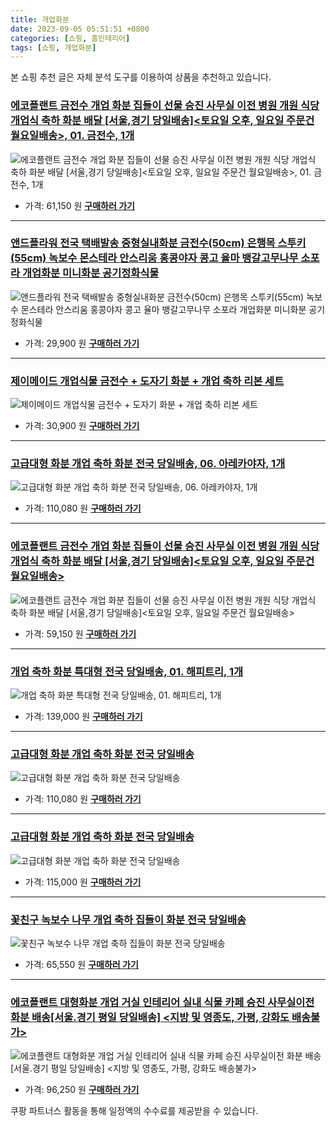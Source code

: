 ```yaml
---
title: 개업화분
date: 2023-09-05 05:51:51 +0800
categories: [쇼핑, 홈인테리어]
tags: [쇼핑, 개업화분]
---
```

본 쇼핑 추천 글은 자체 분석 도구를 이용하여 상품을 추천하고 있습니다.
### [에코플랜트 금전수 개업 화분 집들이 선물 승진 사무실 이전 병원 개원 식당 개업식 축하 화분 배달 [서울,경기 당일배송]<토요일 오후, 일요일 주문건 월요일배송>, 01. 금전수, 1개](https://link.coupang.com/re/AFFSDP?lptag=AF1030537&pageKey=7332218851&itemId=18826763165&vendorItemId=4999927155&traceid=V0-153-04e100a63c32b16b&clickBeacon=WRICO8uUpDiN%2FjxE4%2FqxtCoa4YnO6B8%2BQivIyrIW%2BSOL9QpUoZubn6v0I0xsqtVB3k0H4rPWu0okZXcv921a%2BxUdtGo6aDxU4V8KcUJGztMlfwfjyOThxy4aU4pwAudBDdPcWAygXw%2BVM9t4%2FuGiib4bsdvX%2BJ8S06mv89O4pwtJnh90euRj1KeRC5axx4yYFm4bd9YAjIU7HtmrIMD%2F7Heq%2BQmF%2BOTTl91t69KyFZh2wYj9J%2FOP1VvMzPBkR0l52J2knsmMUWz2yGrNoRP2uG9Mtm%2BD%2Ff9B81dH8WJmKBRjcM4HC0sdbyuTZWPD%2B5D2ZwCSuArkU9SNRjkptuxVVxorhf%2BCusbj7MouAmH2CEUdB6g0D9E5Yg78iPqWPWhNkvZr69JJaMZbyAwBL5LomXrsmyqjXfsJkBOlSjnl9dtE9%2FqUHOFFBMnVEUcHHgJxkkAkR0q%2FIOUTAzn%2B5S3s869WumX5zMf6eHRaq%2Bq4u12lvQnKqwi8HX9Kfv56IQz1wI7fnKSeYdXAsTLSm%2BLGSjldW2n33Z%2BoCC7VKgF3HnmpckbMVja4ct5fZVhYREkohuT1if2f44l7WiF8R%2Fe6%2Fxik8XG7KtnpedTaJ0GXOnFk9UEWq61g5DKYSIVu0k3%2BLidtLI5R8bbliEkvpgvU0Zd%2FB%2Bc4n3TXtAUscEOO20iv08YmtZTZgmU7rFv00D1nRd2WpEOvj6QQaekKbElAy6DFHgXhEUBO5VWC1H5ZlhGSkt53VAGkE%2FYvn4FAKpRr25vI5DYLmRRPOMiT2cK86B6DSP%2FQR3TtvfQjjqNUousdcZw5OyoQN6vXsfWm%2B0y3HNh2YBxIQcYbsK71100hQK2ilFOAGrl%2F07sW1m0sfyMhlMLyWkmZtYwdeFmCFQ%2Fo&requestid=20230907055151415107275735&token=31850C%7CMIXED)
![에코플랜트 금전수 개업 화분 집들이 선물 승진 사무실 이전 병원 개원 식당 개업식 축하 화분 배달 [서울,경기 당일배송]<토요일 오후, 일요일 주문건 월요일배송>, 01. 금전수, 1개](https://ads-partners.coupang.com/image1/Yn4r5NlzLyx8vLrDYvF9p9m2uBkPqI5f17dBxuAILZ4F8oR00PlTRdnATMr1oxbxmiflm9PzQ2ypAQrdFnKS8iVchyUNxPEq88c1LscjoCJLRR9isyAL3H_ba8UsPS-XsWD9zoxY-4x3ax9zLtGTBY8R4hwWHZwv_yV8UEpUUBDm4Pk_YTMlpXglTCjdeOta3XWSh-v4ywXO953gTmysZXYGSg5u2gDrXUcZZEYGH90tGH1xucbu9N7lmALHVqZa_JrsQs4qm3x784BIYXJnRcopnii7cF9u6r1MfudibTfTzMF3)
- 가격: 61,150 원
[**구매하러 가기**](https://link.coupang.com/re/AFFSDP?lptag=AF1030537&pageKey=7332218851&itemId=18826763165&vendorItemId=4999927155&traceid=V0-153-04e100a63c32b16b&clickBeacon=WRICO8uUpDiN%2FjxE4%2FqxtCoa4YnO6B8%2BQivIyrIW%2BSOL9QpUoZubn6v0I0xsqtVB3k0H4rPWu0okZXcv921a%2BxUdtGo6aDxU4V8KcUJGztMlfwfjyOThxy4aU4pwAudBDdPcWAygXw%2BVM9t4%2FuGiib4bsdvX%2BJ8S06mv89O4pwtJnh90euRj1KeRC5axx4yYFm4bd9YAjIU7HtmrIMD%2F7Heq%2BQmF%2BOTTl91t69KyFZh2wYj9J%2FOP1VvMzPBkR0l52J2knsmMUWz2yGrNoRP2uG9Mtm%2BD%2Ff9B81dH8WJmKBRjcM4HC0sdbyuTZWPD%2B5D2ZwCSuArkU9SNRjkptuxVVxorhf%2BCusbj7MouAmH2CEUdB6g0D9E5Yg78iPqWPWhNkvZr69JJaMZbyAwBL5LomXrsmyqjXfsJkBOlSjnl9dtE9%2FqUHOFFBMnVEUcHHgJxkkAkR0q%2FIOUTAzn%2B5S3s869WumX5zMf6eHRaq%2Bq4u12lvQnKqwi8HX9Kfv56IQz1wI7fnKSeYdXAsTLSm%2BLGSjldW2n33Z%2BoCC7VKgF3HnmpckbMVja4ct5fZVhYREkohuT1if2f44l7WiF8R%2Fe6%2Fxik8XG7KtnpedTaJ0GXOnFk9UEWq61g5DKYSIVu0k3%2BLidtLI5R8bbliEkvpgvU0Zd%2FB%2Bc4n3TXtAUscEOO20iv08YmtZTZgmU7rFv00D1nRd2WpEOvj6QQaekKbElAy6DFHgXhEUBO5VWC1H5ZlhGSkt53VAGkE%2FYvn4FAKpRr25vI5DYLmRRPOMiT2cK86B6DSP%2FQR3TtvfQjjqNUousdcZw5OyoQN6vXsfWm%2B0y3HNh2YBxIQcYbsK71100hQK2ilFOAGrl%2F07sW1m0sfyMhlMLyWkmZtYwdeFmCFQ%2Fo&requestid=20230907055151415107275735&token=31850C%7CMIXED)
---
### [앤드플라워 전국 택배발송 중형실내화분 금전수(50cm) 은행목 스투키(55cm) 녹보수 몬스테라 안스리움 홍콩야자 콩고 율마 뱅갈고무나무 소포라  개업화분 미니화분 공기정화식물](https://link.coupang.com/re/AFFSDP?lptag=AF1030537&pageKey=6311805132&itemId=13105241956&vendorItemId=80365526669&traceid=V0-153-8476154ec96b7b4b&requestid=20230907055151415107275735&token=31850C%7CMIXED)
![앤드플라워 전국 택배발송 중형실내화분 금전수(50cm) 은행목 스투키(55cm) 녹보수 몬스테라 안스리움 홍콩야자 콩고 율마 뱅갈고무나무 소포라  개업화분 미니화분 공기정화식물](https://ads-partners.coupang.com/image1/yTx200-Q0wUo3a7PyQWENFEC-vB-Ug5CZtrvM3hjMQcep5XSxziwFYQnhaQFRLPqPCQmsIJJnVoTlHEmsb03rESTfLLgTR771PS923IXlCTj2ieCQXy_Gez1GVAbxUx0yADZpi5kLajNrI7BSgeOosVD8qrm8A_6aIIncG8MvcknE-86wcZOYm2ZHAd-8h6JQN34Dm--qfNltdzUGX0ggZ0JHe3u77pDg1n11NESm-anWpoRaCZ6UXArDRCoizi2WoVImFmuq_I6ZWseu3IbliC2dzIbZtlHRbaecTZfSXwq)
- 가격: 29,900 원
[**구매하러 가기**](https://link.coupang.com/re/AFFSDP?lptag=AF1030537&pageKey=6311805132&itemId=13105241956&vendorItemId=80365526669&traceid=V0-153-8476154ec96b7b4b&requestid=20230907055151415107275735&token=31850C%7CMIXED)
---
### [제이메이드 개업식물 금전수 + 도자기 화분 + 개업 축하 리본 세트](https://link.coupang.com/re/AFFSDP?lptag=AF1030537&pageKey=5734472086&itemId=9632714205&vendorItemId=76917003681&traceid=V0-153-2940a12f6657a634&requestid=20230907055151415107275735&token=31850C%7CMIXED)
![제이메이드 개업식물 금전수 + 도자기 화분 + 개업 축하 리본 세트](https://ads-partners.coupang.com/image1/g0MZLA_KVIXrswxNg54vaUv9nqdit6Ub5dnx18_TsK85L5fBqUgphkSZGD6IpHyWbICud8sRYLPIBAvCQz9aNuO-PX7uVIAb93BpiFOE7XodU55cc8cLnVIothwZaHNr1ZhzzRVF1n3DaV9bgNvzU8oKT1yWA4JWI0sdTxaYyVD1oEagyr4VWRXMMXGw-GJTkwNOhJMaMb3YalmuATiA_Mz2MvE-eaExpMKyXdUWVUcKf2VfwTgKjdrNNZ22KvRuWu82mozDDluyMw3nkeWg)
- 가격: 30,900 원
[**구매하러 가기**](https://link.coupang.com/re/AFFSDP?lptag=AF1030537&pageKey=5734472086&itemId=9632714205&vendorItemId=76917003681&traceid=V0-153-2940a12f6657a634&requestid=20230907055151415107275735&token=31850C%7CMIXED)
---
### [고급대형 화분 개업 축하 화분 전국 당일배송, 06. 아레카야자, 1개](https://link.coupang.com/re/AFFSDP?lptag=AF1030537&pageKey=6301818859&itemId=13034748591&vendorItemId=80297608134&traceid=V0-153-890c514352cccff4&clickBeacon=WRICO8uUpDiN%2FjxE4%2FqxtCoa4YnO6B8%2BQivIyrIW%2BSOL9QpUoZubn6v0I0xsqtVB3k0H4rPWu0okZXcv921a%2B4HrysJ48LWv5BB0g2thVcQVVI5vUUwP5ItC%2B5gJ0LPfAkWF%2B%2Bujpzrt83dmhuypunvfcZaF5uglM209By92BK9Jnh90euRj1KeRC5axx4yYFm4bd9YAjIU7HtmrIMD%2F7Heq%2BQmF%2BOTTl91t69KyFZh2wYj9J%2FOP1VvMzPBkR0l58%2FTalqxu3UwTPe8HX5hFXF5X8hcLF0i70QPOH8oCqFWIePpJi46F3%2Fxv%2BL0c3VKj2Qg%2BvYCjHJsCtcZmwPd2UV3n0NqmV2KSY6ZkTalgCUv6RnFQCmyzluONaoIbYpWWbA1gD5bUxsOCEpNzzJ5sFdHROvEiC3Q9qa%2B9qvWBruFflb9HTasmaCC3sBh4F0Zkt%2BZan%2FQFmWIp0Llsuf1FjdEfbHz0qilBSxfUgUnKDcFNYAh34uQWwnPgx5woIB1kKR8uLPh8qUcKG%2Bp8EiBaBwV%2Fwm4pe1BK%2FbHehqqvXJwl9rfzZ0dy1nZ3ELIu3k85aaDm2q3lKYkQsXu0vVd5N8svXHc72sDsnKQ4FoYwAzwXX4NP%2BT8J4Fs7U6oL%2BQhu1nSbn7aOdH%2FYAWeB7%2Fz89QppQbmO31%2BV99yaFOCN0SGaReu0%2BOpigwvLL2BxQm5G%2Bfo%2FCatBdMbu3kefnPAtUimkRohBEdDqdVZY0cwpC2k6x3L6x6nwdEcLnC4ulFLE3G6BKPuBLGnOQd1gEBCKr6DEgkvtFBf049p513kTqwIKnt3Dv84fKuvX9Y9%2BpxZuP1rgCKluxzpC6hwexW8SPBtUVHqLazOPbwiCBtw%2BaCxhEPzeu3MLJm2nYk5pF9LA&requestid=20230907055151415107275735&token=31850C%7CMIXED)
![고급대형 화분 개업 축하 화분 전국 당일배송, 06. 아레카야자, 1개](https://ads-partners.coupang.com/image1/dp9odDSiaeuwneBNdrO3uHfcisIG-Pu7Ojq5ORVAd2KF_emq_j8Z3erXTFt_5IVfGclyZzSLYK_EkLzrZHd9M7ixJetpodQUJOZIBtwfP7rKm_keElJ2g1EFj1yMUUXCvI8AHcFgnCSaD9ENSyOkxIcvODvyC_y-ucVOESyTaiDuM50Ox1bIqbttnBHJuR6h_PHZI4U4oFRmA3F3yLiDrKAkoHoV_hbkfzT533uYTF-KbAUhNp4Ytg1dPcE0a9pO7MWf-GPVB00GWEkjldZujAxyTqc7HWx_4l_NheOiOt9kJS9zeA==)
- 가격: 110,080 원
[**구매하러 가기**](https://link.coupang.com/re/AFFSDP?lptag=AF1030537&pageKey=6301818859&itemId=13034748591&vendorItemId=80297608134&traceid=V0-153-890c514352cccff4&clickBeacon=WRICO8uUpDiN%2FjxE4%2FqxtCoa4YnO6B8%2BQivIyrIW%2BSOL9QpUoZubn6v0I0xsqtVB3k0H4rPWu0okZXcv921a%2B4HrysJ48LWv5BB0g2thVcQVVI5vUUwP5ItC%2B5gJ0LPfAkWF%2B%2Bujpzrt83dmhuypunvfcZaF5uglM209By92BK9Jnh90euRj1KeRC5axx4yYFm4bd9YAjIU7HtmrIMD%2F7Heq%2BQmF%2BOTTl91t69KyFZh2wYj9J%2FOP1VvMzPBkR0l58%2FTalqxu3UwTPe8HX5hFXF5X8hcLF0i70QPOH8oCqFWIePpJi46F3%2Fxv%2BL0c3VKj2Qg%2BvYCjHJsCtcZmwPd2UV3n0NqmV2KSY6ZkTalgCUv6RnFQCmyzluONaoIbYpWWbA1gD5bUxsOCEpNzzJ5sFdHROvEiC3Q9qa%2B9qvWBruFflb9HTasmaCC3sBh4F0Zkt%2BZan%2FQFmWIp0Llsuf1FjdEfbHz0qilBSxfUgUnKDcFNYAh34uQWwnPgx5woIB1kKR8uLPh8qUcKG%2Bp8EiBaBwV%2Fwm4pe1BK%2FbHehqqvXJwl9rfzZ0dy1nZ3ELIu3k85aaDm2q3lKYkQsXu0vVd5N8svXHc72sDsnKQ4FoYwAzwXX4NP%2BT8J4Fs7U6oL%2BQhu1nSbn7aOdH%2FYAWeB7%2Fz89QppQbmO31%2BV99yaFOCN0SGaReu0%2BOpigwvLL2BxQm5G%2Bfo%2FCatBdMbu3kefnPAtUimkRohBEdDqdVZY0cwpC2k6x3L6x6nwdEcLnC4ulFLE3G6BKPuBLGnOQd1gEBCKr6DEgkvtFBf049p513kTqwIKnt3Dv84fKuvX9Y9%2BpxZuP1rgCKluxzpC6hwexW8SPBtUVHqLazOPbwiCBtw%2BaCxhEPzeu3MLJm2nYk5pF9LA&requestid=20230907055151415107275735&token=31850C%7CMIXED)
---
### [에코플랜트 금전수 개업 화분 집들이 선물 승진 사무실 이전 병원 개원 식당 개업식 축하 화분 배달 [서울,경기 당일배송]<토요일 오후, 일요일 주문건 월요일배송>](https://link.coupang.com/re/AFFSDP?lptag=AF1030537&pageKey=7332218851&itemId=18826763165&vendorItemId=4999927155&traceid=V0-153-04e100a63c32b16b&requestid=20230907055151415107275735&token=31850C%7CMIXED)
![에코플랜트 금전수 개업 화분 집들이 선물 승진 사무실 이전 병원 개원 식당 개업식 축하 화분 배달 [서울,경기 당일배송]<토요일 오후, 일요일 주문건 월요일배송>](https://ads-partners.coupang.com/image1/5HasD0cibFQ_DJws5JlOgGE-MUqt__xAFljlF6WgjmxVIgBRS4Xlh8yZuW0UPNm3Dd7wKyQ851y4pYb7Z58myNgXR5yYb0UKSGTD3-R2GIj6pDWZ-OiqtfM8zGgv7I9y4aM2d-p73S8O6Wu8pfVc1Q63pUKpwl8lY0K4UILHfVx-Wnoa0Yz5qwzLOgyCl2_Px1A7eRsEgKLmdEolbQopqB0As_9pMxZVKeq9aRw3tXT9U8jDBGe6mbhDITexNq0eqJob43xe6HBTb4TBeTCcob-tB5UemYvxBeIYGo_2)
- 가격: 59,150 원
[**구매하러 가기**](https://link.coupang.com/re/AFFSDP?lptag=AF1030537&pageKey=7332218851&itemId=18826763165&vendorItemId=4999927155&traceid=V0-153-04e100a63c32b16b&requestid=20230907055151415107275735&token=31850C%7CMIXED)
---
### [개업 축하 화분 특대형 전국 당일배송, 01. 해피트리, 1개](https://link.coupang.com/re/AFFSDP?lptag=AF1030537&pageKey=6408693335&itemId=13734398780&vendorItemId=80985315612&traceid=V0-153-c8493b075ec608bb&clickBeacon=WRICO8uUpDiN%2FjxE4%2FqxtCoa4YnO6B8%2BQivIyrIW%2BSOL9QpUoZubn6v0I0xsqtVB3k0H4rPWu0okZXcv921a%2B57o9sQUgQHH5tckaC3ed1AVVI5vUUwP5ItC%2B5gJ0LPfuqryegPsRZOikWckd3vsAakgKnPf98cZAN7trUEzLERJnh90euRj1KeRC5axx4yYFm4bd9YAjIU7HtmrIMD%2F7Heq%2BQmF%2BOTTl91t69KyFZh2wYj9J%2FOP1VvMzPBkR0l5KE4UjltHyC0CGzqxfAr%2FsQLNPu%2FLXRp15BXAf4sExO%2Bg5iMc8nvGB%2FzY2aOMmTt238KIucdmfZ5Dt%2BMSF8wDWU2Ui6UNFYdZqmKKD03dw9Vnd8SmuoSAB3%2F6NJGGZl%2BKNql7EF%2B8XQPzunZAc16jyH7CWoT2Ge8Gfghc06XiLH6DijRtL7ymyypBO7jYVtfVWvqbdEr4jOQa1mcg47G0lPa%2FV61gkCE8V8NKHK1tt9W%2F1O2C88A9c7zKYnazJ2bVbZdFgKd8nZaSaEi2rPv4tuIC8AUjIjbwxssGa76Dz3lNYAh34uQWwnPgx5woIB1kKR8uLPh8qUcKG%2Bp8EiBaB%2FIeY2ZeIGVYKUMY%2FodCiJPmeOKYzTGhLjaMiraWHvgUlunBAcj54vThWA3jP%2BtbThE0udvRdEkljMsYOqhagQYN%2FDgPXvfGt91fHoo%2FiLhLW3%2BtIaByc64iap%2FAX05hgZDGDcrh22hFmM4dLoJug5IitZKsgPkmuXQlPsHH0rOlJzTUXUvmu1%2Fu6RTimfVU6lwrXDG%2Fg0OAK%2Fyfv1tk3%2FCbsOaDQ25Iv3UfpbCwZn%2BnIFSSxJc18w131d0y2osIiAJWPWhiG29ku9aURHSF9W4Q5TLjPQakngng4ROfyDYs&requestid=20230907055151415107275735&token=31850C%7CMIXED)
![개업 축하 화분 특대형 전국 당일배송, 01. 해피트리, 1개](https://ads-partners.coupang.com/image1/6tcfqRb9-_8K6PGL6uYz3z0DdS5pnlUN9wnvQCk797M4X9P5uFLXrq1Aq2SOrVg835U1ju9LaytJ92mg2kQO-tYc_kIRvdRW7r4jgndrzBnwttsaa4qN-Ty9bnSjITBKnJqgNCeuQOOpWYju53wwBTwXpM6Gk_-FbuQBpP-i8mx4e7IqGWYUXnXDJecqOfiX_eLsWaL6Fd3ppdoUDNgN2L7IrNb93sL-CeY8xkkyDJ-AJSIxM3rAgdTpjz9neNo2DBFMAeNHjdD1E6ipMFNPR5-yAz21Jtak2nKcUO6BdbBf73AwKg==)
- 가격: 139,000 원
[**구매하러 가기**](https://link.coupang.com/re/AFFSDP?lptag=AF1030537&pageKey=6408693335&itemId=13734398780&vendorItemId=80985315612&traceid=V0-153-c8493b075ec608bb&clickBeacon=WRICO8uUpDiN%2FjxE4%2FqxtCoa4YnO6B8%2BQivIyrIW%2BSOL9QpUoZubn6v0I0xsqtVB3k0H4rPWu0okZXcv921a%2B57o9sQUgQHH5tckaC3ed1AVVI5vUUwP5ItC%2B5gJ0LPfuqryegPsRZOikWckd3vsAakgKnPf98cZAN7trUEzLERJnh90euRj1KeRC5axx4yYFm4bd9YAjIU7HtmrIMD%2F7Heq%2BQmF%2BOTTl91t69KyFZh2wYj9J%2FOP1VvMzPBkR0l5KE4UjltHyC0CGzqxfAr%2FsQLNPu%2FLXRp15BXAf4sExO%2Bg5iMc8nvGB%2FzY2aOMmTt238KIucdmfZ5Dt%2BMSF8wDWU2Ui6UNFYdZqmKKD03dw9Vnd8SmuoSAB3%2F6NJGGZl%2BKNql7EF%2B8XQPzunZAc16jyH7CWoT2Ge8Gfghc06XiLH6DijRtL7ymyypBO7jYVtfVWvqbdEr4jOQa1mcg47G0lPa%2FV61gkCE8V8NKHK1tt9W%2F1O2C88A9c7zKYnazJ2bVbZdFgKd8nZaSaEi2rPv4tuIC8AUjIjbwxssGa76Dz3lNYAh34uQWwnPgx5woIB1kKR8uLPh8qUcKG%2Bp8EiBaB%2FIeY2ZeIGVYKUMY%2FodCiJPmeOKYzTGhLjaMiraWHvgUlunBAcj54vThWA3jP%2BtbThE0udvRdEkljMsYOqhagQYN%2FDgPXvfGt91fHoo%2FiLhLW3%2BtIaByc64iap%2FAX05hgZDGDcrh22hFmM4dLoJug5IitZKsgPkmuXQlPsHH0rOlJzTUXUvmu1%2Fu6RTimfVU6lwrXDG%2Fg0OAK%2Fyfv1tk3%2FCbsOaDQ25Iv3UfpbCwZn%2BnIFSSxJc18w131d0y2osIiAJWPWhiG29ku9aURHSF9W4Q5TLjPQakngng4ROfyDYs&requestid=20230907055151415107275735&token=31850C%7CMIXED)
---
### [고급대형 화분 개업 축하 화분 전국 당일배송](https://link.coupang.com/re/AFFSDP?lptag=AF1030537&pageKey=6301818859&itemId=13034748593&vendorItemId=80297608138&traceid=V0-153-890c514352cccff4&requestid=20230907055151415107275735&token=31850C%7CMIXED)
![고급대형 화분 개업 축하 화분 전국 당일배송](https://ads-partners.coupang.com/image1/87dw_YB_kWfK0Gjl82FzgiVQCnvamVT7CkSO7E5rZqoCU7qNVhYkpQMQboM7kgXlGrcZJu-WPllK3DoVTmomfMwC1XQhgjF5FXo5gbTCQsVh7I9X4u6MLUDrwTcr-d7x_MmVoMPzeGd8hJur88EbA2ioGbJp2Xols5VaAbosMsJcUYPj3K2DNZnSiPlduKpTzxfyDR4i4hRq6xaVTyfTfriRgZUiYGqTcMDfOR-yk0KOJ5frPaGMQ__cHxCtuMlYjlHP-VHoLGDwWZXZuO2bbV-EMOqKv3lxThPPekFxt7I=)
- 가격: 110,080 원
[**구매하러 가기**](https://link.coupang.com/re/AFFSDP?lptag=AF1030537&pageKey=6301818859&itemId=13034748593&vendorItemId=80297608138&traceid=V0-153-890c514352cccff4&requestid=20230907055151415107275735&token=31850C%7CMIXED)
---
### [고급대형 화분 개업 축하 화분 전국 당일배송](https://link.coupang.com/re/AFFSDP?lptag=AF1030537&pageKey=6301818859&itemId=13034748587&vendorItemId=85703202722&traceid=V0-153-890c514352cccff4&requestid=20230907055151415107275735&token=31850C%7CMIXED)
![고급대형 화분 개업 축하 화분 전국 당일배송](https://ads-partners.coupang.com/image1/kC3kw_IJKgp-223XkPTEUIotBZvgnagLQ38z19mj9eoCt5sRCicJH2IYPH3vM97Ytk7Ml8l94Zcu2CiFDz_wXEJE6-fAT8uRdI6RBesw8oeC10lFD32D2pFyWsmDUqy4_bDEClgRDk4KfLfFwhp9_qSbG_pojO9P6iI34_HhJmmp2iiUepPPr1b9eXHKZ_58eURfFqdKYWZe9j3_9lNvp9Z9yV66TbKdM71GcZZzBWJ-HFX1TIE19ypJDNApIxXtqBNLGEOuOFUZuf3kMfenDHoSvrlngn7EwevSUAzNfZ4=)
- 가격: 115,000 원
[**구매하러 가기**](https://link.coupang.com/re/AFFSDP?lptag=AF1030537&pageKey=6301818859&itemId=13034748587&vendorItemId=85703202722&traceid=V0-153-890c514352cccff4&requestid=20230907055151415107275735&token=31850C%7CMIXED)
---
### [꽃친구 녹보수 나무 개업 축하 집들이 화분 전국 당일배송](https://link.coupang.com/re/AFFSDP?lptag=AF1030537&pageKey=5358920424&itemId=7902372077&vendorItemId=75191744887&traceid=V0-153-3d20aeecede27c0f&requestid=20230907055151415107275735&token=31850C%7CMIXED)
![꽃친구 녹보수 나무 개업 축하 집들이 화분 전국 당일배송](https://ads-partners.coupang.com/image1/syZatFZepGa22HuSs_C9HQe_DP010FHMSfOL-3xhXsptFRU2-fnFr3-dWvsKeoIOw5FOlLQ2okECNEI_GAMtRYEncNAlPw3vg6TMSgh066KtrzQkAu-i5pdWhNGo9DPLK-i1RmlZewQRfyjMPxVmCkYsX02Oqi09w_QL-Ic8nXVQKhP3JozQoG6BvcEy_srqvwfPxZVqJedvhuBWWc5ClgMBxuEd9KlWr-gQNkBAEHnIF1eEimXpmrqEJWP4ymobfpNGUAW1LW2lPQh7n3ZiPrhqn2lT2lL22oWa1N1EnaQA)
- 가격: 65,550 원
[**구매하러 가기**](https://link.coupang.com/re/AFFSDP?lptag=AF1030537&pageKey=5358920424&itemId=7902372077&vendorItemId=75191744887&traceid=V0-153-3d20aeecede27c0f&requestid=20230907055151415107275735&token=31850C%7CMIXED)
---
### [에코플랜트 대형화분 개업 거실 인테리어 실내 식물 카페 승진 사무실이전 화분 배송[서울.경기 평일 당일배송] <지방 및 영종도, 가평, 강화도 배송불가>](https://link.coupang.com/re/AFFSDP?lptag=AF1030537&pageKey=7331661153&itemId=18824306930&vendorItemId=5097812319&traceid=V0-153-1e0baf04cf987125&requestid=20230907055151415107275735&token=31850C%7CMIXED)
![에코플랜트 대형화분 개업 거실 인테리어 실내 식물 카페 승진 사무실이전 화분 배송[서울.경기 평일 당일배송] <지방 및 영종도, 가평, 강화도 배송불가>](https://ads-partners.coupang.com/image1/Cxi_VOhzXrkcxgMVC6EP1YLe8wl5RJxUkLdpi-EbL87JpdkdJeYwWKw3yX_M8yieisZZQO3grpuwiv_sl0zfkzVVt-zdLpHKY6b-7xEDv8NdQnhWoFmjm1j5WNQ7qXXYflcLpVRqMJXTiNFsW3DoXMnE7LBJB0HzbJ8EwbadTDdTTsKz5pMxwG38yvAwGmq3OihqoEZEHcX_8Z6MqHPzYE-GJlqwbrA1FFkF-NgqKb-m8oimIStX75ZmVZqn6uNYeM2yWTejHWP4_MtyeLPyZ93WU5SDjhipW4NQjFN_)
- 가격: 96,250 원
[**구매하러 가기**](https://link.coupang.com/re/AFFSDP?lptag=AF1030537&pageKey=7331661153&itemId=18824306930&vendorItemId=5097812319&traceid=V0-153-1e0baf04cf987125&requestid=20230907055151415107275735&token=31850C%7CMIXED)


쿠팡 파트너스 활동을 통해 일정액의 수수료를 제공받을 수 있습니다.
